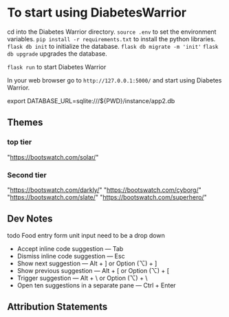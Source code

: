 # To start using DiabetesWarrior

cd into the Diabetes Warrior directory.
`source .env` to set the environment variables.
`pip install -r requirements.txt` to install the python libraries.
`flask db init` to initialize the database.
`flask db migrate -m 'init'`
`flask db upgrade` upgrades the database.

`flask run` to start Diabetes Warrior

In your web browser go to `http://127.0.0.1:5000/` and start using Diabetes Warrior.

export DATABASE_URL=sqlite:///${PWD}/instance/app2.db

## Themes

### top tier

"https://bootswatch.com/solar/"

### Second tier

"https://bootswatch.com/darkly/"
"https://bootswatch.com/cyborg/"
"https://bootswatch.com/slate/"
"https://bootswatch.com/superhero/"

## Dev Notes

todo Food entry form unit input need to be a drop down

+ Accept inline code suggestion — Tab
+ Dismiss inline code suggestion — Esc
+ Show next suggestion — Alt + ] or Option (⌥) + ]
+ Show previous suggestion — Alt + [ or Option (⌥) + [
+ Trigger suggestion — Alt + \ or Option (⌥) + \
+ Open ten suggestions in a separate pane — Ctrl + Enter

## Attribution Statements
